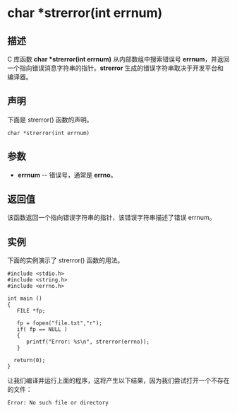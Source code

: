 # char *strerror(int errnum)

## 描述

C 库函数 **char \*strerror(int errnum)** 从内部数组中搜索错误号 **errnum**，并返回一个指向错误消息字符串的指针。**strerror** 生成的错误字符串取决于开发平台和编译器。

## 声明

下面是 strerror() 函数的声明。

```
char *strerror(int errnum)
```

## 参数

- **errnum** -- 错误号，通常是 **errno**。

## 返回值

该函数返回一个指向错误字符串的指针，该错误字符串描述了错误 errnum。

## 实例

下面的实例演示了 strerror() 函数的用法。

```
#include <stdio.h>
#include <string.h>
#include <errno.h>

int main ()
{
   FILE *fp;

   fp = fopen("file.txt","r");
   if( fp == NULL ) 
   {
      printf("Error: %s\n", strerror(errno));
   }
   
  return(0);
}
```

让我们编译并运行上面的程序，这将产生以下结果，因为我们尝试打开一个不存在的文件：

```
Error: No such file or directory
```